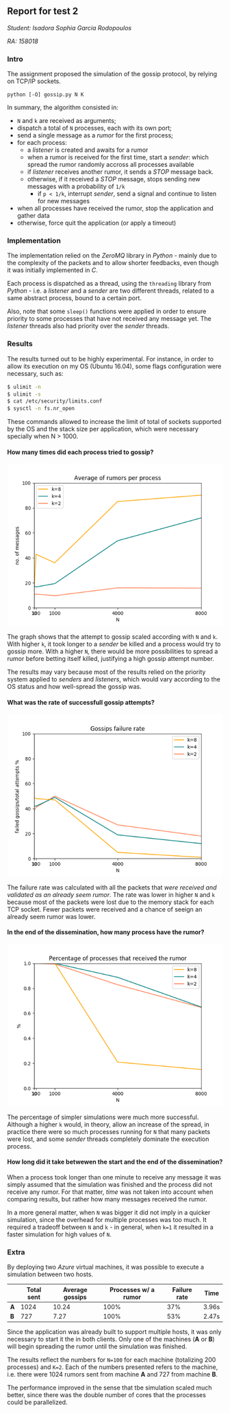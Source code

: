 ## Report for test 2

_Student: Isadora Sophia Garcia Rodopoulos_

_RA: 158018_

### Intro
The assignment proposed the simulation of the gossip protocol, by relying on TCP/IP sockets. 

```
python [-O] gossip.py N K
```

In summary, the algorithm consisted in:

* ```N``` and ```k``` are received as arguments;
* dispatch a total of ```N``` processes, each with its own port;
* send a single message as a *rumor* for the first process;
* for each process:
     + a _listener_ is created and awaits for a rumor
     + when a rumor is received for the first time, start a _sender_: which spread the rumor randomly accross all processes available
     + if _listener_ receives another rumor, it sends a *STOP* message back.
     + otherwise, if it received a *STOP* message, stops sending new messages with a probability of ```1/k```
        + if ```p < 1/k```, interrupt _sender_, send a signal and continue to listen for new messages
* when all processes have received the rumor, stop the application and gather data 
* otherwise, force quit the application (or apply a timeout)

### Implementation
The implementation relied on the _ZeroMQ_ library in _Python_ - mainly due to the complexity of the packets and to allow shorter feedbacks, even though it was initially implemented in _C_.

Each process is dispatched as a thread, using the ```threading``` library from _Python_ - i.e. a _listener_ and a _sender_ are two different threads, related to a same abstract process, bound to a certain port.

Also, note that some ```sleep()``` functions were applied in order to ensure priority to some processes that have not received any message yet. The _listener_ threads also had priority over the _sender_ threads.

### Results
The results turned out to be highly experimental. For instance, in order to allow its execution on my OS (Ubuntu 16.04), some flags configuration were necessary, such as:

```bash
$ ulimit -n
$ ulimit -s
$ cat /etc/security/limits.conf
$ sysctl -n fs.nr_open
```

These commands allowed to increase the limit of total of sockets supported by the OS and the stack size per application, which were necessary specially when N > 1000.

#### How many times did each process tried to gossip?
![Graph](results/avg.png)

The graph shows that the attempt to gossip scaled according with ```N``` and ```k```. With higher ```k```, it took longer to a _sender_ be killed and a process would try to gossip more. With a higher ```N```, there would be more possibilities to spread a rumor before betting itself killed, justifying a high gossip attempt number.

The results may vary because most of the results relied on the priority system applied to _senders_ and _listeners_, which would vary according to the OS status and how well-spread the gossip was.

#### What was the rate of successfull gossip attempts?

![Graph](results/failure.png)

The failure rate was calculated with all the packets that *were received and validated as an already seem rumor*. The rate was lower in higher ```N``` and ```k``` because most of the packets were lost due to the memory stack for each TCP socket. Fewer packets were received and a chance of seeign an already seem rumor was lower.
     
#### In the end of the dissemination, how many process have the rumor?

![Graph](results/received.png)

The percentage of simpler simulations were much more successful. Although a higher ```k``` would, in theory, allow an increase of the spread, in practice there were so much processes running for ```N``` that many packets were lost, and some _sender_ threads completely dominate the execution process.
    
#### How long did it take betwewen the start and the end of the dissemination?

When a process took longer than one minute to receive any message it was simply assumed that the simulation was finished and the process did not receive any rumor. For that matter, _time_ was not taken into account when comparing results, but rather how many messages received the rumor.

In a more general matter, when ```N``` was bigger it did not imply in a quicker simulation, since the overhead for multiple processes was too much. It required a tradeoff between ```N``` and ```k``` - in general, when ```k=1``` it resulted in a faster simulation for high values of ```N```.

### Extra
By deploying two _Azure_ virtual machines, it was possible to execute a simulation between two hosts.

| | Total sent | Average gossips | Processes w/ a rumor | Failure rate |  Time  |
| --- | --- | --- | --- | --- | --- |
|**A**| 1024 | 10.24 | 100% | 37% | 3.96s |
|**B**| 727 | 7.27 | 100% | 53% | 2.47s |

Since the application was already built to support multiple hosts, it was only necessary to start it the in both clients. Only one of the machines (**A** or **B**) will begin spreading the rumor until the simulation was finished.

The results reflect the numbers for ```N=100``` for each machine (totalizing 200 processes) and ```K=2```. Each of the numbers presented refers to the machine, i.e. there were 1024 rumors sent from machine **A** and 727 from machine **B**.

The performance improved in the sense that tbe simulation scaled much better, since there was the double number of cores that the processes could be parallelized.
